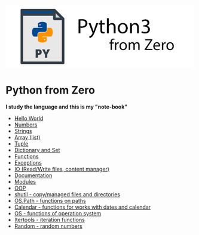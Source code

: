 [![Logo](https://raw.githubusercontent.com/ogycode/PythonFromZero/master/merch/logo.jpg)](https://github.com/ogycode/PythonFromZero)

# Python from Zero
**I study the language and this is my "note-book"**

 - [Hello World](https://github.com/ogycode/PythonFromZero/tree/master/src/HelloWorld)
 - [Numbers](https://github.com/ogycode/PythonFromZero/tree/master/src/Numbers)
 - [Strings](https://github.com/ogycode/PythonFromZero/tree/master/src/Strings)
 - [Array (list)](https://github.com/ogycode/PythonFromZero/tree/master/src/Array)
 - [Tuple](https://github.com/ogycode/PythonFromZero/tree/master/src/Tuple)
 - [Dictionary and Set](https://github.com/ogycode/PythonFromZero/tree/master/src/DictionarySet)
 - [Functions](https://github.com/ogycode/PythonFromZero/tree/master/src/Functions)
 - [Exceptions](https://github.com/ogycode/PythonFromZero/tree/master/src/Exceptions)
 - [IO (Read/Write files, content manager)](https://github.com/ogycode/PythonFromZero/tree/master/src/IO)
 - [Documentation](https://github.com/ogycode/PythonFromZero/tree/master/src/Documentation)
 - [Modules](https://github.com/ogycode/PythonFromZero/tree/master/src/Modules)
 - [OOP](https://github.com/ogycode/PythonFromZero/tree/master/src/OOP)
 - [shutil - copy/managed files and directories](https://github.com/ogycode/PythonFromZero/tree/master/src/Shutil)
 - [OS.Path - functions on paths](https://github.com/ogycode/PythonFromZero/tree/master/src/OS.Path)
 - [Calendar - functions for works with dates and calendar](https://github.com/ogycode/PythonFromZero/tree/master/src/Calendar)
 - [OS - functions of operation system](https://github.com/ogycode/PythonFromZero/tree/master/src/OS)
 - [Itertools - iteration functions](https://github.com/ogycode/PythonFromZero/tree/master/src/Itertools)
 - [Random - random numbers](https://github.com/ogycode/PythonFromZero/tree/master/src/Random)